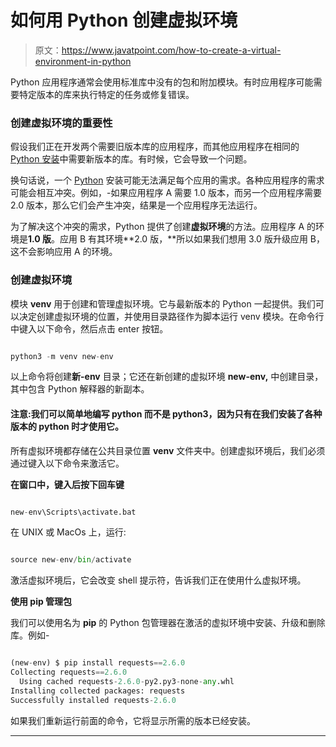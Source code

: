 # 如何用 Python 创建虚拟环境

> 原文：<https://www.javatpoint.com/how-to-create-a-virtual-environment-in-python>

Python 应用程序通常会使用标准库中没有的包和附加模块。有时应用程序可能需要特定版本的库来执行特定的任务或修复错误。

### 创建虚拟环境的重要性

假设我们正在开发两个需要旧版本库的应用程序，而其他应用程序在相同的 [Python 安装](https://www.javatpoint.com/how-to-install-python)中需要新版本的库。有时候，它会导致一个问题。

换句话说，一个 [Python](https://www.javatpoint.com/python-tutorial) 安装可能无法满足每个应用的需求。各种应用程序的需求可能会相互冲突。例如，-如果应用程序 A 需要 1.0 版本，而另一个应用程序需要 2.0 版本，那么它们会产生冲突，结果是一个应用程序无法运行。

为了解决这个冲突的需求，Python 提供了创建**虚拟环境**的方法。应用程序 A 的环境是**1.0 版**。应用 B 有其环境**2.0 版，**所以如果我们想用 3.0 版升级应用 B，这不会影响应用 A 的环境。

### 创建虚拟环境

模块 **venv** 用于创建和管理虚拟环境。它与最新版本的 Python 一起提供。我们可以决定创建虚拟环境的位置，并使用目录路径作为脚本运行 venv 模块。在命令行中键入以下命令，然后点击 enter 按钮。

```py

python3 -m venv new-env

```

以上命令将创建**新-env** 目录；它还在新创建的虚拟环境 **new-env,** 中创建目录，其中包含 Python 解释器的新副本。

#### 注意:我们可以简单地编写 python 而不是 python3，因为只有在我们安装了各种版本的 python 时才使用它。

所有虚拟环境都存储在公共目录位置 **venv** 文件夹中。创建虚拟环境后，我们必须通过键入以下命令来激活它。

**在窗口中，键入后按下回车键**

```py

new-env\Scripts\activate.bat

```

在 UNIX 或 MacOs 上，运行:

```py

source new-env/bin/activate

```

激活虚拟环境后，它会改变 shell 提示符，告诉我们正在使用什么虚拟环境。

**使用 pip 管理包**

我们可以使用名为 **pip** 的 Python 包管理器在激活的虚拟环境中安装、升级和删除库。例如-

```py

(new-env) $ pip install requests==2.6.0
Collecting requests==2.6.0
  Using cached requests-2.6.0-py2.py3-none-any.whl
Installing collected packages: requests
Successfully installed requests-2.6.0

```

如果我们重新运行前面的命令，它将显示所需的版本已经安装。

* * *